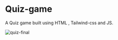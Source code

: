 # Quiz-game
A Quiz game built using HTML , Tailwind-css and JS.

![quiz-final](https://github.com/srinjoy-26/Quiz-game/assets/91176055/36e81a21-bf14-40c9-9acf-56a1b3ec37b2)

